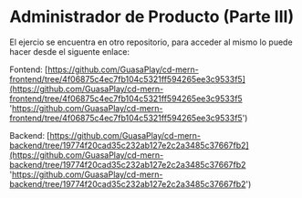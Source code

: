 # Administrador de Producto (Parte III)

El ejercio se encuentra en otro repositorio, para acceder al mismo lo puede hacer desde el siguente enlace:

Fontend: [https://github.com/GuasaPlay/cd-mern-frontend/tree/4f06875c4ec7fb104c5321ff594265ee3c9533f5](https://github.com/GuasaPlay/cd-mern-frontend/tree/4f06875c4ec7fb104c5321ff594265ee3c9533f5 'https://github.com/GuasaPlay/cd-mern-frontend/tree/4f06875c4ec7fb104c5321ff594265ee3c9533f5')

Backend: [https://github.com/GuasaPlay/cd-mern-backend/tree/19774f20cad35c232ab127e2c2a3485c37667fb2](https://github.com/GuasaPlay/cd-mern-backend/tree/19774f20cad35c232ab127e2c2a3485c37667fb2 'https://github.com/GuasaPlay/cd-mern-backend/tree/19774f20cad35c232ab127e2c2a3485c37667fb2')
